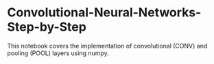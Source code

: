 # Convolutional-Neural-Networks-Step-by-Step
This notebook covers the implementation of convolutional (CONV) and pooling (POOL) layers using numpy.
